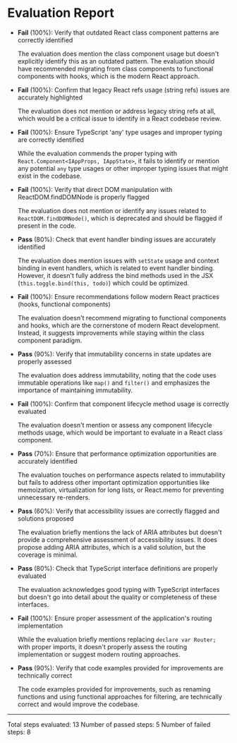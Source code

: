 # Evaluation Report

- **Fail** (100%): Verify that outdated React class component patterns are correctly identified
  
  The evaluation does mention the class component usage but doesn't explicitly identify this as an outdated pattern. The evaluation should have recommended migrating from class components to functional components with hooks, which is the modern React approach.

- **Fail** (100%): Confirm that legacy React refs usage (string refs) issues are accurately highlighted
  
  The evaluation does not mention or address legacy string refs at all, which would be a critical issue to identify in a React codebase review.

- **Fail** (100%): Ensure TypeScript 'any' type usages and improper typing are correctly identified
  
  While the evaluation commends the proper typing with `React.Component<IAppProps, IAppState>`, it fails to identify or mention any potential `any` type usages or other improper typing issues that might exist in the codebase.

- **Fail** (100%): Verify that direct DOM manipulation with ReactDOM.findDOMNode is properly flagged
  
  The evaluation does not mention or identify any issues related to `ReactDOM.findDOMNode()`, which is deprecated and should be flagged if present in the code.

- **Pass** (80%): Check that event handler binding issues are accurately identified
  
  The evaluation does mention issues with `setState` usage and context binding in event handlers, which is related to event handler binding. However, it doesn't fully address the bind methods used in the JSX (`this.toggle.bind(this, todo)`) which could be optimized.

- **Fail** (100%): Ensure recommendations follow modern React practices (hooks, functional components)
  
  The evaluation doesn't recommend migrating to functional components and hooks, which are the cornerstone of modern React development. Instead, it suggests improvements while staying within the class component paradigm.

- **Pass** (90%): Verify that immutability concerns in state updates are properly assessed
  
  The evaluation does address immutability, noting that the code uses immutable operations like `map()` and `filter()` and emphasizes the importance of maintaining immutability.

- **Fail** (100%): Confirm that component lifecycle method usage is correctly evaluated
  
  The evaluation doesn't mention or assess any component lifecycle methods usage, which would be important to evaluate in a React class component.

- **Pass** (70%): Ensure that performance optimization opportunities are accurately identified
  
  The evaluation touches on performance aspects related to immutability but fails to address other important optimization opportunities like memoization, virtualization for long lists, or React.memo for preventing unnecessary re-renders.

- **Pass** (60%): Verify that accessibility issues are correctly flagged and solutions proposed
  
  The evaluation briefly mentions the lack of ARIA attributes but doesn't provide a comprehensive assessment of accessibility issues. It does propose adding ARIA attributes, which is a valid solution, but the coverage is minimal.

- **Pass** (80%): Check that TypeScript interface definitions are properly evaluated
  
  The evaluation acknowledges good typing with TypeScript interfaces but doesn't go into detail about the quality or completeness of these interfaces.

- **Fail** (100%): Ensure proper assessment of the application's routing implementation
  
  While the evaluation briefly mentions replacing `declare var Router;` with proper imports, it doesn't properly assess the routing implementation or suggest modern routing approaches.

- **Pass** (90%): Verify that code examples provided for improvements are technically correct
  
  The code examples provided for improvements, such as renaming functions and using functional approaches for filtering, are technically correct and would improve the codebase.

---

Total steps evaluated: 13
Number of passed steps: 5
Number of failed steps: 8
